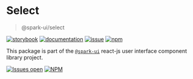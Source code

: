 # Select
> @spark-ui/select

[![storybook](https://img.shields.io/badge/storybook-black?logo=storybook)](https://sparkui.vercel.app/?path=/docs/components-select--docs)
[![documentation](https://img.shields.io/badge/documentation-black?logo=googledocs)](https://sparkui-adv.vercel.app/docs/components/select)
[![issue](https://img.shields.io/badge/report%20a%20bug-black?logo=openbugbounty&logoColor=red)](https://github.com/adevinta/spark/issues/new?&projects=4&template=bug-report.yml&assignees=&labels=component,select)
[![npm](https://img.shields.io/npm/dt/%40spark-ui/select?logo=npm&labelColor=black)](https://www.npmjs.com/package/@spark-ui/select)


This package is part of the [`@spark-ui`](https://github.com/adevinta/spark) react-js user interface component library project.

[![Issues open](https://img.shields.io/github/issues-search/adevinta/spark?query=is%3Aopen%20label%3Acomponent%20label%3Aselect&logo=openbugbounty&logoColor=red&label=issues%20open&color=red)](https://github.com/adevinta/spark/issues?q=is%3Aopen+label%3Acomponent+label%3Aselect)
[![NPM](https://img.shields.io/npm/l/%40spark-ui%2Fselect)](https://github.com/adevinta/spark/blob/main/packages/components/select/LICENSE.md)

